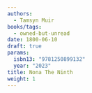```yaml
---
authors:
  - Tamsyn Muir
books/tags:
  - owned-but-unread
date: 1800-06-10
draft: true
params:
  isbn13: "9781250899132"
  year: "2023"
title: Nona The Ninth
weight: 1
---
```


<!--more-->
